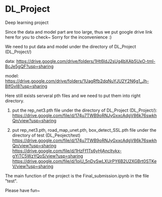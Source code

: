 # DL_Project
Deep learning project

Since the data and model part are too large, thus we put google drive link here for you to check~ Sorry for the inconvenience :)

We need to put data and model under the directory of DL_Project (DL_Project/)

data: https://drive.google.com/drive/folders/1Ht6IdJ2sUg4bXAb5UxO-tml-BcJe5gQF?usp=sharing

model: https://drive.google.com/drive/folders/1UagRfb2dqNuYJU2Y2N6g1_Jh-BlfGvI8?usp=sharing


Here still exists serveral pth files and we need to put them into right directory.

1. put the rep_net3.pth file under the directory of DL_Project (DL_Project/): 
https://drive.google.com/file/d/174u7TWB9oRNJyGxxcAdgV86k76swkhQn/view?usp=sharing


2. put rep_net3.pth, road_map_unet.pth, box_detect_SSL.pth file under the directory of test (DL_Peoject/test)
https://drive.google.com/file/d/174u7TWB9oRNJyGxxcAdgV86k76swkhQn/view?usp=sharing 
https://drive.google.com/file/d/1HzFf1Ts6yHjAncltykx-gYiTC5WzYQoS/view?usp=sharing
https://drive.google.com/file/d/1oiU_5nDvSwLXUrPY6B2U2XGBrt0STKeV/view?usp=sharing

The main function of the project is the Final_submission.ipynb in the file "test".

Please have fun~

